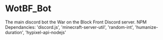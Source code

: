 # WotBF_Bot

The main discord bot the War on the Block Front Discord server. NPM Dependancies: 'discord.js', 'minecraft-server-util', 'random-int', 'humanize-duration', 'hypixel-api-nodejs'
